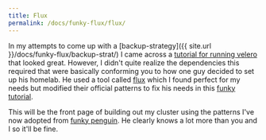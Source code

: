 ```yaml
---
title: Flux
permalink: /docs/funky-flux/flux/
---
```


In my attempts to come up with a [backup-strategy]({{ site.url }}/docs/funky-flux/backup-strat/) I came across a [tutorial for running velero](https://geek-cookbook.funkypenguin.co.nz/kubernetes/backup/velero/) that looked great. However, I didn't quite realize the dependencies this required that were basically conforming you to how one guy decided to set up his homelab. He used a tool called [flux](https://fluxcd.io/) which I found perfect for my needs but modified their official patterns to fix his needs in this [funky tutorial](https://geek-cookbook.funkypenguin.co.nz/kubernetes/deployment/flux/).

This will be the front page of building out my cluster using the patterns I've now adopted from [funky penguin](https://geek-cookbook.funkypenguin.co.nz/). He clearly knows a lot more than you and I so it'll be fine.


